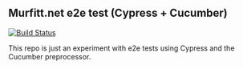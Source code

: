 ## Murfitt.net e2e test (Cypress + Cucumber)

[![Build Status](https://travis-ci.org/danmurf/murfittnet-cypress-cucumber.svg?branch=master)](https://travis-ci.org/danmurf/murfittnet-cypress-cucumber)

This repo is just an experiment with e2e tests using Cypress and the Cucumber preprocessor.
